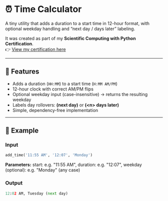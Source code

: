 # ⏰ Time Calculator

A tiny utility that adds a duration to a start time in 12-hour format, with optional weekday handling and “next day / days later” labeling.

It was created as part of my **Scientific Computing with Python Certification**.  
👉 [View my certification here](https://freecodecamp.org/certification/lucawaldvogel/scientific-computing-with-python-v7)

---

## 🚀 Features

- Adds a duration (`HH:MM`) to a start time (`H:MM AM/PM`)
- 12-hour clock with correct AM/PM flips
- Optional weekday input (case-insensitive) → returns the resulting weekday
- Labels day rollovers: **(next day)** or **(\<n> days later)**
- Simple, dependency-free implementation

---

## 📖 Example

### Input
```python
add_time('11:55 AM', '12:07', 'Monday')
```
**Parameters:** start: e.g. "11:55 AM", duration: e.g. "12:07", weekday (optional): e.g. "Monday" (any case)

### Output
```python
12:02 AM, Tuesday (next day)
```
